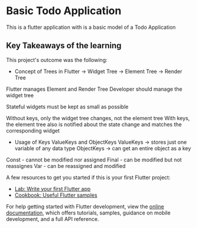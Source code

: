 # Basic Todo Application

This is a flutter application with is a basic model of a Todo Application

## Key Takeaways of the learning

This project's outcome was the following:

- Concept of Trees in Flutter
  -> Widget Tree
  -> Element Tree
  -> Render Tree

Flutter manages Element and Render Tree
Developer should manage the widget tree

Stateful widgets must be kept as small as possible

Without keys, only the widget tree changes, not the element tree
With keys, the element tree also is notified about the state change and matches the corresponding widget

- Usage of Keys
  ValueKeys and ObjectKeys
  ValueKeys -> stores just one variable of any data type
  ObjectKeys -> can get an entire object as a key

Const - cannot be modified nor assigned
Final - can be modified but not reassignes
Var - can be reassigned and modified

A few resources to get you started if this is your first Flutter project:

- [Lab: Write your first Flutter app](https://docs.flutter.dev/get-started/codelab)
- [Cookbook: Useful Flutter samples](https://docs.flutter.dev/cookbook)

For help getting started with Flutter development, view the
[online documentation](https://docs.flutter.dev/), which offers tutorials,
samples, guidance on mobile development, and a full API reference.
